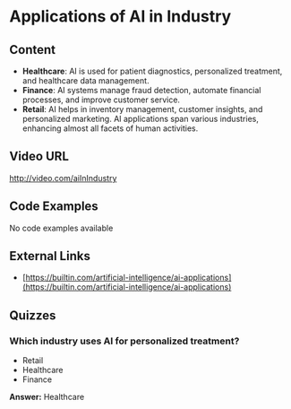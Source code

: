 # Applications of AI in Industry

## Content

- **Healthcare**: AI is used for patient diagnostics, personalized treatment, and healthcare data management.
- **Finance**: AI systems manage fraud detection, automate financial processes, and improve customer service.
- **Retail**: AI helps in inventory management, customer insights, and personalized marketing.
AI applications span various industries, enhancing almost all facets of human activities.

## Video URL

http://video.com/aiInIndustry

## Code Examples

No code examples available

## External Links

- [https://builtin.com/artificial-intelligence/ai-applications](https://builtin.com/artificial-intelligence/ai-applications)

## Quizzes

### Which industry uses AI for personalized treatment?

- Retail
- Healthcare
- Finance

**Answer:** Healthcare